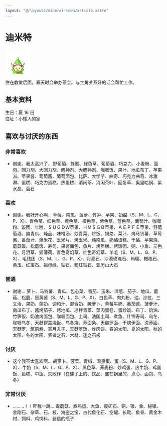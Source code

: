 ```yaml
---
layout: "@/layouts/mineral-town/article.astro"
---
```


# 迪米特

![迪米特](_迪米特.png)

住在教堂后面。春天时会举办茶会。与主角关系好的话会帮忙工作。

## 基本资料

生日：夏 16 日  
住址：小矮人的家

## 喜欢与讨厌的东西

### 非常喜欢

- 谢谢。我太高兴了…
  野葡萄、蜂蜜、绿色草、葡萄酒、巧克力、小麦粉、面包、回力剂、大回力剂、醒神剂、大醒神剂、咖喱饭、果汁、地瓜布丁、苹果派、苹果酱、葡萄酱、葡萄面包、比萨、大学芋、曲奇、巧克力曲奇、冰激淋、蛋糕、巧克力蛋糕、热蛋糕、消闲茶、消闲茶叶、回复草、奥里哈钢、紫水晶、萤石

### 喜欢

- 谢谢。我好开心啊…
  草莓、南瓜、菠萝、竹笋、苹果、奶酪（S、M、L、G、P、X）、青色草、红色草、黄色草、橙色草、紫色草、蓝色草、葡萄汁、咖喱粉、饭团、年糕、ＳＵＧＤＷ苹果、ＨＭＳＧＢ苹果、ＡＥＰＦＥ苹果、野葡萄酒、腌青瓜、炖品、味噌汤、炒青菜、炒饭、锅烙、菜汁、烤马铃薯、草莓酱、番茄汁、爆米花、玉米片、烤玉米、炖南瓜、奶酪蛋糕、干酪、苹果烧、蘑菇饭、松蘑饭、寿司、果酱面包、鱼片、烤年糕、烤饭团、粥、小鱼、三色花、月泪草、猫薄荷、青色奇幻草、红色奇幻草、羊毛（S、M、L、G、P、X）、毛线团（S、M、L、G、P、X）、月亮石、沙漠玫瑰石、玛瑙、橄榄石、黄玉、红宝石、祖母绿、钻石、粉红钻石、亚历山大石

### 普通

- 谢谢…
  萝卜、马铃薯、青瓜、包心菜、番茄、玉米、洋葱、茄子、地瓜、蘑菇、松蘑、蛋黄酱（S、M、L、G、P、X）、白色草、肉丸粉、油、沙拉、三文治、果奶、菜奶、调和汁、混合奶、腌萝卜、草莓牛奶、番茄酱、菠萝汁、南瓜布丁、酱烤茄子、烤地瓜、凉拌青菜、菜肉蛋卷、蛋炒饭、布丁、奶油、竹笋饭、奶油烤面包、咖喱面包、土司、法国土司、煮鱼、什锦寿司、乌冬、咖喱乌冬、天麸锣盖浇饭、乌冬烧、荞面条、天麸罗面、干烧伊面、烫荞面、天麸罗、筑前煮、赏月丸子、天麸罗饭、炸肉饼、春的太阳、夏的太阳、秋的太阳、冬的太阳、贤者之石、木材、迷之石板

### 讨厌

- 这个我不太喜欢啊…
  胡萝卜、菠菜、青椒、温泉蛋、蛋（S、M、L、G、P、X）、牛奶（S、M、L、G、P、X）、黑色草、荞麦粉、炒鸡蛋、热牛奶、鸡蛋饭、鱼糕、中鱼、失败作（在碟子上的、饮品、盛在锅里的、点心、面包、乌冬）

### 非常讨厌

- ………！！吓我一跳… 毒蘑菇、煮鸡蛋、大鱼、废矿石、铜、银、金、秘银、金刚石、杂草、石、枝、海盗之宝、古代鱼化石、空罐、长靴、鱼骨、黄金木材、饲料、鸡饲料、装信的瓶子
